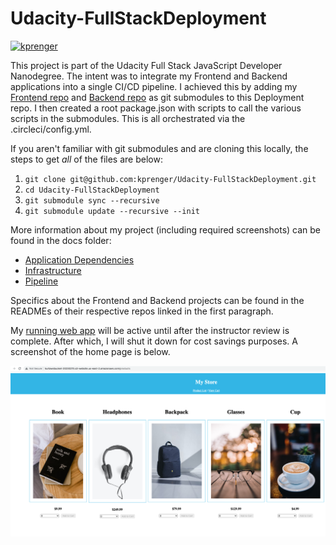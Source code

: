 # Udacity-FullStackDeployment

[![kprenger](https://circleci.com/gh/kprenger/Udacity-FullStackDeployment.svg?style=shield)](https://app.circleci.com/pipelines/github/kprenger/Udacity-FullStackDeployment)

This project is part of the Udacity Full Stack JavaScript Developer Nanodegree. The intent was to integrate my Frontend and Backend applications into a single CI/CD pipeline. I achieved this by adding my [Frontend repo](https://github.com/kprenger/Udacity-MyStore) and [Backend repo](https://github.com/kprenger/Udacity-StorefrontBackend) as git submodules to this Deployment repo. I then created a root package.json with scripts to call the various scripts in the submodules. This is all orchestrated via the .circleci/config.yml.

If you aren't familiar with git submodules and are cloning this locally, the steps to get _all_ of the files are below:
1. `git clone git@github.com:kprenger/Udacity-FullStackDeployment.git`
2. `cd Udacity-FullStackDeployment`
3. `git submodule sync --recursive`
4. `git submodule update --recursive --init`

More information about my project (including required screenshots) can be found in the docs folder:
* [Application Dependencies](docs/ApplicationDependencies.md)
* [Infrastructure](docs/Infrastructure.md)
* [Pipeline](docs/Pipeline.md)

Specifics about the Frontend and Backend projects can be found in the READMEs of their respective repos linked in the first paragraph.

My [running web app](http://kurtawsbucket-20230215.s3-website.us-east-2.amazonaws.com/) will be active until after the instructor review is complete. After which, I will shut it down for cost savings purposes. A screenshot of the home page is below.

![Application Home Page](screenshots/ApplicationHomePage.png?raw=true)
